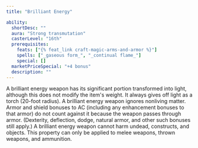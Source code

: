 ```yaml
---
title: "Brilliant Energy"

ability:
  shortDesc: ""
  aura: "Strong transmutation"
  casterLevel: "16th"
  prerequisites:
    feats: ["{% feat_link craft-magic-arms-and-armor %}"]
    spells: ["_gaseous form_", "_continual flame_"]
    special: []
  marketPriceSpecial: "+4 bonus"
  description: ""
---
```

A brilliant energy weapon has its significant portion transformed into light, although this does not modify the item's weight. It always gives off light as a torch (20-foot radius). A brilliant energy weapon ignores nonliving matter. Armor and shield bonuses to AC (including any enhancement bonuses to that armor) do not count against it because the weapon passes through armor. (Dexterity, deflection, dodge, natural armor, and other such bonuses still apply.) A brilliant energy weapon cannot harm undead, constructs, and objects. This property can only be applied to melee weapons, thrown weapons, and ammunition.


